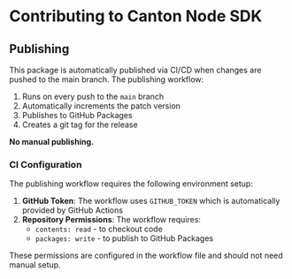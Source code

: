 # Contributing to Canton Node SDK

## Publishing

This package is automatically published via CI/CD when changes are pushed to the main branch. The
publishing workflow:

1. Runs on every push to the `main` branch
2. Automatically increments the patch version
3. Publishes to GitHub Packages
4. Creates a git tag for the release

**No manual publishing.**

### CI Configuration

The publishing workflow requires the following environment setup:

1. **GitHub Token**: The workflow uses `GITHUB_TOKEN` which is automatically provided by GitHub
   Actions
2. **Repository Permissions**: The workflow requires:
   - `contents: read` - to checkout code
   - `packages: write` - to publish to GitHub Packages

These permissions are configured in the workflow file and should not need manual setup.
